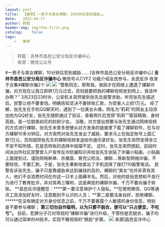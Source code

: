 ```yaml
---
layout:	post
title:	【案例】一男子与美女裸聊，10分钟后受到威胁……
date:	2022-04-17
author:	转载
header-img:	img/the-first.png
catalog:	false
tags:
	-	案例
---
```


<blockquote><p>转载：吉林市昌邑公安分局反诈骗中心<br>
来源：微信公众号</p></blockquote>

#一男子与美女裸聊，10分钟后受到威胁……
[吉林市昌邑公安分局反诈骗中心]
**吉林市昌邑公安分局反诈骗中心**
微信号JLCYFZ
功能介绍全民参与，全民反诈
收录于合集#裸聊诈骗2个
![]({{site.baseurl}}/postimg/7f48KExj8S5r2SoPGyAOBicw10ceBIVvV18c2TV1ULIVRLwLodJzF06yeMsrS6XwJMINF9tIDoSib9SufNUMDE5w.jpeg)
![]({{site.baseurl}}/postimg/7f48KExj8S5r2SoPGyAOBicw10ceBIVvV1Zxzh7TUyiarjsoGfOc0IcK37W8HhcqWAichicsXz6am7gLmicSjVZjyBw.jpeg)
“警察同志，帮帮我，我刚才在网络上遭遇了裸聊诈骗，对方现在让我立即转1万元过去，否则就要把我的裸聊视频发到网上，我该咋办啊？”
3月23日23时许，公安机关突然接到张先生报警求助，听完张先生描述后，民警让他不要害怕，明确告知坚决不要转账汇款，为受害人止损1万元。
经了解，张先生在手机QQ聊天时，遇到了一位美女头像，网名为“莉莉”的网友主动添加他为QQ好友，张先生随即通过了验证，查看照片后觉得“莉莉””面容精致、身材高挑，是一位貌美如花的妙龄少女。
当晚，对方提出想要与张先生通过网络视频的方式进行裸聊，张先生未曾多想便从对方发来的链接里下载了裸聊软件，在与对方裸聊10多分钟后，对方突然对张先生发出了威胁，要求马上在指定账号上面汇款1万元，否则就把张先生的裸聊视频发送给你通讯录好友。张先生突然变得坐立不安不知所措，在是否转账的选择中摇摆不定。
这时，张先生突然想起，前段时间派出所社区民警曾入户宣传反诈防骗知识并给张先生张贴了诈骗小贴画，小贴画上面提到过，谨防网络刷单、杀猪盘、冒充公检法、裸聊....等新型网络诈骗，不要轻信，不要汇款。于是，张先生果断地拿出了手机选择了拨打110报警电话。
民警告诉张先生，骗子只是靠威胁来达到骗钱的目的，裸聊的“美女”也并非真有其人，他们不会浪费时间在你这一只羊上面薅羊毛。然后，对他的低俗思想和不良行为进行了教育批评，并对其再三嘱咐，这是典型的裸聊诈骗，千万不要向骗子转账。
**昌邑反诈提醒您：****第一要注意保护个人隐私。**在使用微信、QQ等通讯工具添加好友时，注意甄别不认识的人员；
**第二是要洁身自好，拒绝裸聊。******在没有确定对方身份信息之前，千万不要暴露个人敏感的身份信息，特别是不要参与裸聊；
**第三切勿自作聪明，以为只要不脱衣，便可以“只占便宜，不吃亏”。**
目前，犯罪分子已对常规的“裸聊诈骗”进行升级，不管你是否脱衣，骗子均可以通过简单的AI技术，实现不雅视频的“换脸”步骤。
![]({{site.baseurl}}/postimg/7f48KExj8S5r2SoPGyAOBicw10ceBIVvVyAZKyXZwOMhprgf3NnMPSWTyzkYmZdk4yWdHpCzz9cCQXib3ubBvAOA.jpeg)
来源|昌邑反诈中心
